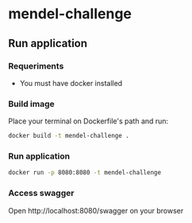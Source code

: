 # mendel-challenge

## Run application

### Requeriments

- You must have docker installed

### Build image

Place your terminal on Dockerfile's path and run:

``` bash
docker build -t mendel-challenge . 
```

### Run application

```bash
docker run -p 8080:8080 -t mendel-challenge
```

### Access swagger

Open http://localhost:8080/swagger on your browser